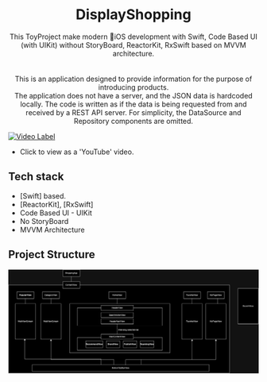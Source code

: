<h1 align="center">DisplayShopping</h1>

<p align="center">  
 This ToyProject make modern iOS development with Swift, Code Based UI (with UIKit) without StoryBoard, ReactorKit, RxSwift based on MVVM architecture.
</br>
</br>

</br>
This is an application designed to provide information for the purpose of introducing products.
</br>
The application does not have a server, and the JSON data is hardcoded locally. The code is written as if the data is being requested from and received by a REST API server. For simplicity, the DataSource and Repository components are omitted.
</br>

[![Video Label](http://img.youtube.com/vi/KpFxCI2vypY/0.jpg)](https://youtu.be/KpFxCI2vypY)
- Click to view as a 'YouTube' video.  


## Tech stack
- [Swift] based.
- [ReactorKit], [RxSwift]
- Code Based UI - UIKit
- No StoryBoard
- MVVM Architecture

## Project Structure
![Alt text](https://github.com/CodingBot000/DisplayShoppingSample_iOS/blob/main/Shopping_IOS_View.drawio.png)
